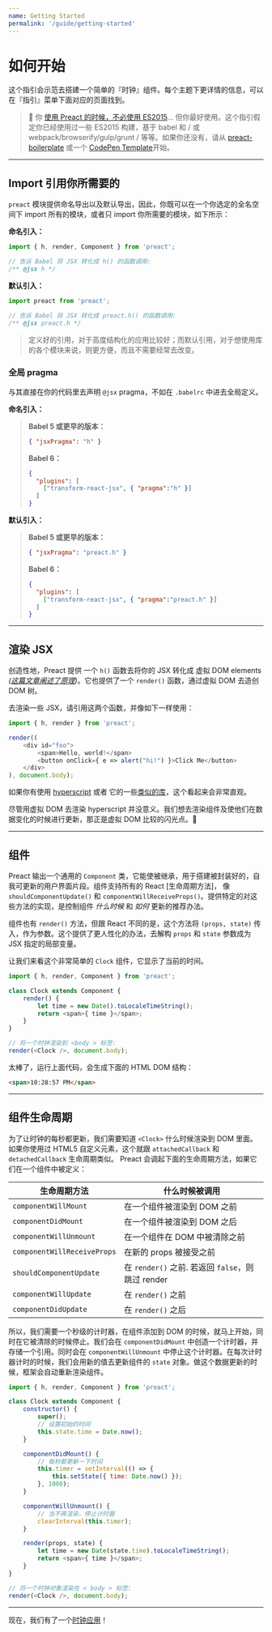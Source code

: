 ```yaml
---
name: Getting Started
permalink: '/guide/getting-started'
---
```


# 如何开始

这个指引会示范去搭建一个简单的『时钟』组件。每个主题下更详情的信息，可以在『指引』菜单下面对应的页面找到。


> :information_desk_person: 你 [使用 Preact 的时候，不必使用 ES2015](https://github.com/developit/preact-without-babel)... 但你最好使用。这个指引假定你已经使用过一些 ES2015 构建，基于 babel 和 / 或 webpack/browserify/gulp/grunt / 等等。如果你还没有，请从 [preact-boilerplate] 或一个 [CodePen Template](http://codepen.io/developit/pen/pgaROe?editors=0010)开始。


---


## Import 引用你所需要的

`preact` 模块提供命名导出以及默认导出，因此，你既可以在一个你选定的全名空间下 import 所有的模块，或者只 import 你所需要的模块，如下所示：

**命名引入：**

```js
import { h, render, Component } from 'preact';

// 告诉 Babel 将 JSX 转化成 h() 的函数调用:
/** @jsx h */
```

**默认引入：**

```js
import preact from 'preact';

// 告诉 Babel 将 JSX 转化成 preact.h() 的函数调用:
/** @jsx preact.h */
```

> 定义好的引用，对于高度结构化的应用比较好；而默认引用，对于想使用库的各个模块来说，则更方便，而且不需要经常去改变。

### 全局 pragma

与其直接在你的代码里去声明 `@jsx` pragma，不如在 `.babelrc` 中进去全局定义。

**命名引入：**
>**Babel 5 或更早的版本：**
>
> ```json
> { "jsxPragma": "h" }
> ```
>
> **Babel 6：**
>
> ```json
> {
>   "plugins": [
>     ["transform-react-jsx", { "pragma":"h" }]
>   ]
> }
> ```

**默认引入：**
>**Babel 5 或更早的版本：**
>
> ```json
> { "jsxPragma": "preact.h" }
> ```
>
> **Babel 6：**
>
> ```json
> {
>   "plugins": [
>     ["transform-react-jsx", { "pragma":"preact.h" }]
>   ]
> }
> ```

---


## 渲染 JSX

创造性地，Preact 提供 一个 `h()` 函数去将你的 JSX 转化成 虚拟 DOM elements _([这篇文章阐述了原理](http://jasonformat.com/wtf-is-jsx))_。它也提供了一个 `render()` 函数，通过虚拟 DOM 去造创 DOM 树。

去渲染一些 JSX，请引用这两个函数，并像如下一样使用：

```js
import { h, render } from 'preact';

render((
	<div id="foo">
		<span>Hello, world!</span>
		<button onClick={ e => alert("hi!") }>Click Me</button>
	</div>
), document.body);
```

如果你有使用 [hyperscript] 或者 它的一些[类似的库](https://github.com/developit/vhtml)，这个看起来会非常直观。

尽管用虚拟 DOM 去渲染 hyperscript 并没意义。我们想去渲染组件及使他们在数据变化的时候进行更新，那正是虚拟 DOM 比较的闪光点。:star2:


---


## 组件

Preact 输出一个通用的 `Component` 类，它能使被继承，用于搭建被封装好的，自我可更新的用户界面片段。组件支持所有的 React [生命周期方法]， 像 `shouldComponentUpdate()` 和 `componentWillReceiveProps()`。提供特定的对这些方法的实现，是控制组件 _什么时候_ 和 _如何_ 更新的推荐办法。

组件也有 `render()` 方法，但跟 React 不同的是，这个方法将 `(props, state)` 传入，作为参数。这个提供了更人性化的办法，去解构 `props` 和 `state` 参数成为 JSX 指定的局部变量。

让我们来看这个非常简单的 `Clock` 组件，它显示了当前的时间。

```js
import { h, render, Component } from 'preact';

class Clock extends Component {
	render() {
		let time = new Date().toLocaleTimeString();
		return <span>{ time }</span>;
	}
}

// 将一个时钟渲染到 <body > 标签:
render(<Clock />, document.body);
```

太棒了，运行上面代码，会生成下面的 HTML DOM 结构：

```html
<span>10:28:57 PM</span>
```


---


## 组件生命周期

为了让时钟的每秒都更新，我们需要知道 `<Clock>` 什么时候渲染到 DOM 里面。如果你使用过 HTML5 自定义元素，这个就跟 `attachedCallback` 和 `detachedCallback` 生命周期类似。 Preact 会调起下面的生命周期方法，如果它们在一个组件中被定义：

| 生命周期方法                  | 什么时候被调用                                    |
|-----------------------------|--------------------------------------------------|
| `componentWillMount`        | 在一个组件被渲染到 DOM 之前                         |
| `componentDidMount`         | 在一个组件被渲染到 DOM 之后      					 |
| `componentWillUnmount`      | 在一个组件在 DOM 中被清除之前                       |
| `componentWillReceiveProps` | 在新的 props 被接受之前                              |
| `shouldComponentUpdate`     | 在 `render()` 之前. 若返回 `false`，则跳过 render   |
| `componentWillUpdate`       | 在 `render()` 之前                                |
| `componentDidUpdate`        | 在 `render()` 之后                                |

所以，我们需要一个秒级的计时器，在组件添加到 DOM 的时候，就马上开始，同时在它被清除的时候停止。我们会在 `componentDidMount` 中创造一个计时器，并存储一个引用。同时会在 `componentWillUnmount` 中停止这个计时器。在每次计时器计时的时候，我们会用新的值去更新组件的 `state` 对象。做这个数据更新的时候，框架会自动重新渲染组件。

```js
import { h, render, Component } from 'preact';

class Clock extends Component {
	constructor() {
		super();
		// 设置初始的时间
		this.state.time = Date.now();
	}

	componentDidMount() {
		// 每秒都更新一下时间
		this.timer = setInterval(() => {
			this.setState({ time: Date.now() });
		}, 1000);
	}

	componentWillUnmount() {
		// 当不再渲染，停止计时器
		clearInterval(this.timer);
	}

	render(props, state) {
		let time = new Date(state.time).toLocaleTimeString();
		return <span>{ time }</span>;
	}
}

// 将一个时钟对象渲染在 < body > 标签:
render(<Clock />, document.body);
```


---


现在，我们有了一个[时钟应用](http://jsfiddle.net/developit/u9m5x0L7/embedded/result,js/)！



[preact-boilerplate]: https://github.com/developit/preact-boilerplate
[hyperscript]: https://github.com/dominictarr/hyperscript
